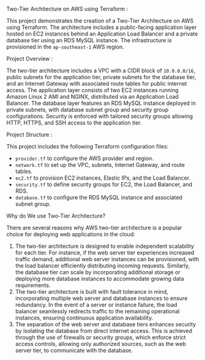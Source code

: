 Two-Tier Architecture on AWS using Terraform :

This project demonstrates the creation of a Two-Tier Architecture on AWS using Terraform. The architecture includes a public-facing application layer hosted on EC2 instances behind an Application Load Balancer and a private database tier using an RDS MySQL instance. The infrastructure is provisioned in the `ap-southeast-1` AWS region.

Project Overview :

The two-tier architecture includes a VPC with a CIDR block of `10.0.0.0/16`, public subnets for the application tier, private subnets for the database tier, and an Internet Gateway with associated route tables for public internet access. The application layer consists of two EC2 instances running Amazon Linux 2 AMI and NGINX, distributed via an Application Load Balancer. The database layer features an RDS MySQL instance deployed in private subnets, with database subnet group and security group configurations. Security is enforced with tailored security groups allowing HTTP, HTTPS, and SSH access to the application tier.

Project Structure :

This project includes the following Terraform configuration files:
- `provider.tf` to configure the AWS provider and region.
- `network.tf` to set up the VPC, subnets, Internet Gateway, and route tables.
- `ec2.tf` to provision EC2 instances, Elastic IPs, and the Load Balancer.
- `security.tf` to define security groups for EC2, the Load Balancer, and RDS.
- `database.tf` to configure the RDS MySQL instance and associated subnet group.

Why do We use Two-Tier Architecture?

There are several reasons why AWS two-tier architecture is a popular choice for deploying web applications in the cloud:
1. The two-tier architecture is designed to enable independent scalability for each tier. For instance, if the web server tier experiences increased traffic demand, additional web server instances can be provisioned, with the load balancer efficiently distributing incoming requests. Similarly, the database tier can scale by incorporating additional storage or deploying more database instances to accommodate growing data requirements.
2. The two-tier architecture is built with fault tolerance in mind, incorporating multiple web server and database instances to ensure redundancy. In the event of a server or instance failure, the load balancer seamlessly redirects traffic to the remaining operational instances, ensuring continuous application availability.
3. The separation of the web server and database tiers enhances security by isolating the database from direct internet access. This is achieved through the use of firewalls or security groups, which enforce strict access controls, allowing only authorized sources, such as the web server tier, to communicate with the database.
